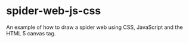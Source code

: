 # spider-web-js-css
An example of how to draw a spider web using CSS, JavaScript and the HTML 5 canvas tag.
